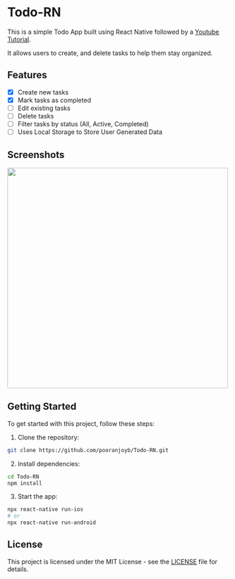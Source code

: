 # Todo-RN

This is a simple Todo App built using React Native followed by a [Youtube Tutorial](https://www.youtube.com/watch?v=0kL6nhutjQ8). 

It allows users to create, and delete tasks to help them stay organized.
## Features

- [x] Create new tasks
- [x] Mark tasks as completed
- [ ] Edit existing tasks
- [ ] Delete tasks
- [ ] Filter tasks by status (All, Active, Completed)
- [ ] Uses Local Storage to Store User Generated Data

## Screenshots
<img src="https://github.com/pooranjoyb/Todo-RN/assets/90945182/1a8c66f2-d94a-48ae-8568-b123478f0616" height=500>

## Getting Started

To get started with this project, follow these steps:

1. Clone the repository:

```bash
git clone https://github.com/pooranjoyb/Todo-RN.git
```

2. Install dependencies:

```bash
cd Todo-RN
npm install
```

3. Start the app:

```bash
npx react-native run-ios
# or
npx react-native run-android
```

## License

This project is licensed under the MIT License - see the [LICENSE](LICENSE) file for details.
